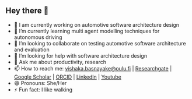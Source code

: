 ## Hey there 👋

- 🔭 I am currently working on automotive software architecture design
- 🌱 I’m currently learning multi agent modelling techniques for autonomous driving
- 👯 I’m looking to collaborate on testing automotive software architecture and evaluation
- 🤔 I’m looking for help with software architecture design
- 💬 Ask me about productivity, research 
- 📫 How to reach me: vishaka.basnayake@oulu.fi | [Researchgate](https://www.researchgate.net/profile/Vishaka-Basnayake) | [Google Scholar](https://scholar.google.com/citations?user=W9Zq25MAAAAJ&hl=en) | [ORCID](https://orcid.org/0000-0001-5354-1722) | [LinkedIn](https://www.linkedin.com/in/vishakabasnayake) | [Youtube](https://www.youtube.com/channel/UCP-gQKG5nroQ6dDIyZMs3kw) 
- 😄 Pronouns: She/Her
- ⚡ Fun fact: I like walking

